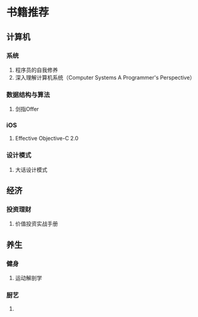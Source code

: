 # 书籍推荐

## 计算机

### 系统

1. 程序员的自我修养
2. 深入理解计算机系统（Computer Systems A Programmer's Perspective）

### 数据结构与算法

1. 剑指Offer

### iOS

1. Effective Objective-C 2.0

### 设计模式

1. 大话设计模式

## 经济

### 投资理财

1. 价值投资实战手册

## 养生

### 健身

1. 运动解剖学

### 厨艺

1. 
